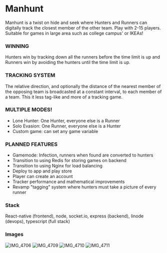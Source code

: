 # Manhunt

Manhunt is a twist on hide and seek where Hunters and Runners can digitally track the closest member of the other team. Play with 2-15 players. Suitable for games in large area such as college campus' or IKEAs!

### WINNING
Hunters win by tracking down all the runners before the time limit is up and Runners win by avoiding the hunters until the time limit is up.

### TRACKING SYSTEM
The relative direction, and optionally the distance of the nearest member of the opposing team is broadcasted at a constant interval, to each member of a team. This it less tag-like and more of a tracking game.

### MULTIPLE MODES!
* Lone Hunter: One Hunter, everyone else is a Runner
* Solo Evasion: One Runner, everyone else is a Hunter
* Custom game: can set any game variable

### PLANNED FEATURES
* Gamemode: Infection, runners when found are converted to hunters
* Transition to using Redis for storing games on backend
* Transition to using Nginx for load balancing
* Deploy to app and play store
* Player can create an account
* Tracker performance and mathematical improvements
* Revamp "tagging" system where hunters must take a picture of every runner

### Stack
React-native (frontend), node, socket.io, express (backend), linode (devops), typescript (full stack)

### Images

![IMG_4706](https://github.com/ArcherHeffern/Manhunt/assets/105125483/9b7d30e0-67fc-4374-8404-1a1ef26142e8)
![IMG_4709](https://github.com/ArcherHeffern/Manhunt/assets/105125483/69700919-a098-48b9-9180-e9fc31598f43)
![IMG_4710](https://github.com/ArcherHeffern/Manhunt/assets/105125483/131b4b01-3139-471c-a351-a08cb7fb87ce)
![IMG_4711](https://github.com/ArcherHeffern/Manhunt/assets/105125483/25275b9e-26f2-44e4-a7cf-afb7194a283b)
